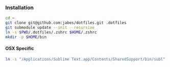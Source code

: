 ### Installation

```bash
cd ~
git clone git@github.com:jabes/dotfiles.git .dotfiles
git submodule update --init --recursive
ln -s $PWD/.dotfiles/.zshrc $HOME/.zshrc
mkdir -p $HOME/bin
```

#### OSX Specific

```bash
ln -s "/Applications/Sublime Text.app/Contents/SharedSupport/bin/subl" $HOME/bin/subl
```
